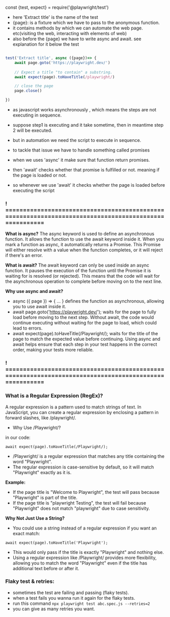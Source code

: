 const {test, expect} = require('@playwright/test')


* here 'Extract title' is the name of the test
* {page}: is a fixture which we have to pass to the anonymous function.
* it contains methods by which we can automate the web page. etc(visiting the web, interacting with elements of web)
* also before the {page} we have to write async and await. see explanation for it below the test

```javascript 

test('Extract title', async ({page})=> {
    await page.goto('https://playwright.dev/')
    
    // Expect a title "to contain" a substring.
    await expect(page).toHaveTitle(/playwright/)

    // close the page
    page.close()

})
```


* as javascript works asynchronously , which means the steps are not executing in sequence.
* suppose step1 is executing and it take sometime, then in meantime step 2 will be executed.
* but in automation we need the script to execute in sequence.
* to tackle that issue we have to handle something called promises

* when we uses 'async' it make sure that function return promises.
* then 'await' checks whether that promise is fulfilled or not. meaning if the page is loaded or not.
* so whenever we use 'await' it checks whether the page is loaded before executing the script  

### ! =====================================================================================================

**What is async?**
The async keyword is used to define an asynchronous function. It allows the function to use the await keyword inside it. 
When you mark a function as async, it automatically returns a Promise. 
This Promise will either resolve with a value when the function completes, or it will reject if there's an error.

**What is await?**
The await keyword can only be used inside an async function. 
It pauses the execution of the function until the Promise it is waiting for is resolved (or rejected). 
This means that the code will wait for the asynchronous operation to complete before moving on to the next line. 

**Why use async and await?**

* async ({ page }) => { ... } defines the function as asynchronous, allowing you to use await inside it.
* await page.goto('https://playwright.dev/'); waits for the page to fully load before moving to the next step. 
Without await, the code would continue executing without waiting for the page to load, which could lead to errors.
* await expect(page).toHaveTitle(/Playwright/); waits for the title of the page to match the expected value before continuing.
Using async and await helps ensure that each step in your test happens in the correct order, making your tests more reliable.

### ! =====================================================================================================

### What is a Regular Expression (RegEx)?
A regular expression is a pattern used to match strings of text. In JavaScript, you can create a regular expression by enclosing a pattern in forward slashes, like /playwright/.

* Why Use /Playwright/?

in our code:

`await expect(page).toHaveTitle(/Playwright/);`

* /Playwright/ is a regular expression that matches any title containing the word "Playwright".
* The regular expression is case-sensitive by default, so it will match "Playwright" exactly as it is.

**Example:**

* If the page title is "Welcome to Playwright", the test will pass because "Playwright" is part of the title.
* If the page title is "playwright Testing", the test will fail because "Playwright" does not match "playwright" due to case sensitivity.

**Why Not Just Use a String?**

* You could use a string instead of a regular expression if you want an exact match:

`await expect(page).toHaveTitle('Playwright');`

* This would only pass if the title is exactly "Playwright" and nothing else.
* Using a regular expression like /Playwright/ provides more flexibility, allowing you to match the word "Playwright" even if the title has additional text before or after it.

### Flaky test & retries:
* sometimes the test are failing and passing (flaky tests).
* when a test fails you wanna run it again for the flaky tests.
* run this command `npx playwright test abc.spec.js --retries=2`
* you can give as many retries you want.

